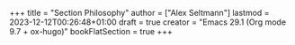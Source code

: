+++
title = "Section Philosophy"
author = ["Alex Seltmann"]
lastmod = 2023-12-12T00:26:48+01:00
draft = true
creator = "Emacs 29.1 (Org mode 9.7 + ox-hugo)"
bookFlatSection = true
+++
